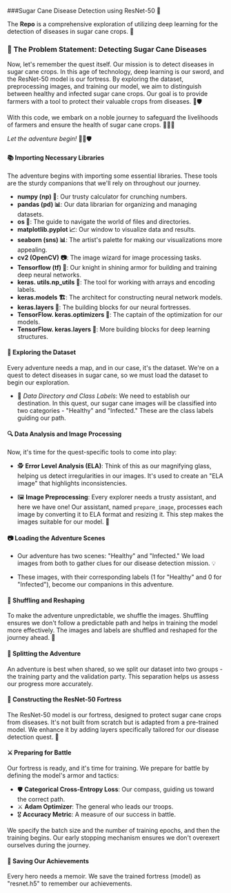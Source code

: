 ###Sugar Cane Disease Detection using ResNet-50 🌿

The **Repo** is a comprehensive exploration of utilizing deep learning for the detection of diseases in sugar cane crops. 🌾

### 🌾 The Problem Statement: Detecting Sugar Cane Diseases

Now, let's remember the quest itself. Our mission is to detect diseases in sugar cane crops. In this age of technology, deep learning is our sword, and the ResNet-50 model is our fortress. By exploring the dataset, preprocessing images, and training our model, we aim to distinguish between healthy and infected sugar cane crops. Our goal is to provide farmers with a tool to protect their valuable crops from diseases. 🌱🛡️

With this code, we embark on a noble journey to safeguard the livelihoods of farmers and ensure the health of sugar cane crops. 🚀🌾🌟

*Let the adventure begin!* 🌟🌿🛡️

#### 📚 Importing Necessary Libraries

The adventure begins with importing some essential libraries. These tools are the sturdy companions that we'll rely on throughout our journey.

- **numpy (np) 🧮**: Our trusty calculator for crunching numbers.
- **pandas (pd) 📊**: Our data librarian for organizing and managing datasets.
- **os 📂**: The guide to navigate the world of files and directories.
- **matplotlib.pyplot 📈**: Our window to visualize data and results.
- **seaborn (sns) 📊**: The artist's palette for making our visualizations more appealing.
- **cv2 (OpenCV) 📷**: The image wizard for image processing tasks.
- **Tensorflow (tf) 🧠**: Our knight in shining armor for building and training deep neural networks.
- **keras. utils.np_utils 🧰**: The tool for working with arrays and encoding labels.
- **keras.models 🏗️**: The architect for constructing neural network models.
- **keras.layers 🧱**: The building blocks for our neural fortresses.
- **TensorFlow. keras.optimizers 🚀**: The captain of the optimization for our models.
- **TensorFlow. keras.layers 🧱**: More building blocks for deep learning structures.

#### 🌄 Exploring the Dataset

Every adventure needs a map, and in our case, it's the dataset. We're on a quest to detect diseases in sugar cane, so we must load the dataset to begin our exploration.

- 🌟 *Data Directory and Class Labels*: We need to establish our destination. In this quest, our sugar cane images will be classified into two categories - "Healthy" and "Infected." These are the class labels guiding our path.

#### 🔍 Data Analysis and Image Processing

Now, it's time for the quest-specific tools to come into play:

- 🕵️ **Error Level Analysis (ELA)**: Think of this as our magnifying glass, helping us detect irregularities in our images. It's used to create an "ELA image" that highlights inconsistencies.

- 🖼️ **Image Preprocessing**: Every explorer needs a trusty assistant, and here we have one! Our assistant, named `prepare_image`, processes each image by converting it to ELA format and resizing it. This step makes the images suitable for our model. 📏

#### 📷 Loading the Adventure Scenes

- Our adventure has two scenes: "Healthy" and "Infected." We load images from both to gather clues for our disease detection mission. 💡

- These images, with their corresponding labels (1 for "Healthy" and 0 for "Infected"), become our companions in this adventure.

#### 🧩 Shuffling and Reshaping

To make the adventure unpredictable, we shuffle the images. Shuffling ensures we don't follow a predictable path and helps in training the model more effectively. The images and labels are shuffled and reshaped for the journey ahead. 🧩

#### 🌟 Splitting the Adventure

An adventure is best when shared, so we split our dataset into two groups - the training party and the validation party. This separation helps us assess our progress more accurately.

#### 🏰 Constructing the ResNet-50 Fortress

The ResNet-50 model is our fortress, designed to protect sugar cane crops from diseases. It's not built from scratch but is adapted from a pre-trained model. We enhance it by adding layers specifically tailored for our disease detection quest. 🏰

#### ⚔️ Preparing for Battle

Our fortress is ready, and it's time for training. We prepare for battle by defining the model's armor and tactics:

- 🛡️ **Categorical Cross-Entropy Loss**: Our compass, guiding us toward the correct path.
- ⚔️ **Adam Optimizer**: The general who leads our troops.
- 🎖️ **Accuracy Metric**: A measure of our success in battle.

We specify the batch size and the number of training epochs, and then the training begins. Our early stopping mechanism ensures we don't overexert ourselves during the journey.

#### 💾 Saving Our Achievements

Every hero needs a memoir. We save the trained fortress (model) as "resnet.h5" to remember our achievements.


